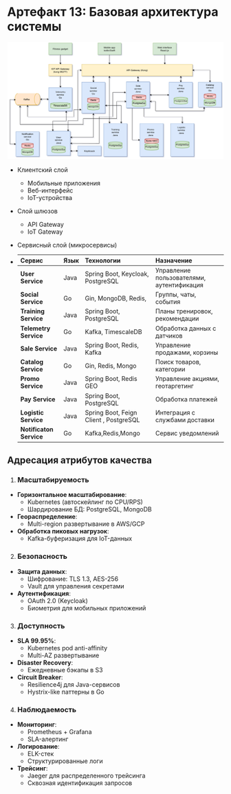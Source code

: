 # Артефакт 13: Базовая архитектура системы


![](images/Базовая_схема.png)
- Клиентский слой
  - Мобильные приложения
  - Веб-интерфейс
  - IoT-устройства


- Слой шлюзов
  - API Gateway
  - IoT Gateway
  
- Сервисный слой (микросервисы)
- | Сервис             | Язык | Технологии                        | Назначение                                     |
  |--------------------|------|-----------------------------------|-----------------------------------------------|
  | **User Service**   | Java | Spring Boot, Keycloak, PostgreSQL | Управление пользователями, аутентификация     |
  | **Social Service** | Go   | Gin, MongoDB, Redis,              | Группы, чаты, события                         |
  | **Training Service**| Java | Spring Boot,  PostgreSQL          | Планы тренировок, рекомендации              |
  | **Telemetry Service**| Go   | Kafka, TimescaleDB                | Обработка данных с датчиков                |
  | **Sale Service**   | Java | Spring Boot, Redis, Kafka         | Управление продажами, корзины                 |
  | **Catalog Service**| Go   | Gin, Redis, Mongo                 | Поиск товаров, категории                      |
  | **Promo Service**  | Java | Spring Boot, Redis GEO            | Управление акциями, геотаргетинг              |
  | **Pay Service**    | Java | Spring Boot,  PostgreSQL         | Обработка платежей                            |
  | **Logistic Service**| Java | Spring Boot, Feign Client , PostgreSQL      | Интеграция с службами доставки    |
  | **Notificaton Service**| Go   | Kafka,Redis,Mongo                 | Сервис уведомлений                       |

## Адресация атрибутов качества

1. ### Масштабируемость
- **Горизонтальное масштабирование**:
  - Kubernetes  (автоскейлинг по CPU/RPS)
  - Шардирование БД: PostgreSQL, MongoDB
- **Геораспределение**:
  - Multi-region развертывание в AWS/GCP
- **Обработка пиковых нагрузок**:
  - Kafka-буферизация для IoT-данных
2. ### Безопасность
- **Защита данных**:
  - Шифрование: TLS 1.3, AES-256 
  - Vault для управления секретами
- **Аутентификация**:
  - OAuth 2.0 (Keycloak)
  - Биометрия для мобильных приложений
3. ### Доступность
- **SLA 99.95%**:
  - Kubernetes pod anti-affinity
  - Multi-AZ развертывание
- **Disaster Recovery**:
  - Ежедневные бэкапы в S3
- **Circuit Breaker**:
  - Resilience4j для Java-сервисов
  - Hystrix-like паттерны в Go
4. ### Наблюдаемость
- **Мониторинг**:
  - Prometheus + Grafana 
  - SLA-алертинг
- **Логирование**:
  - ELK-стек 
  - Структурированные логи
- **Трейсинг**:
  - Jaeger для распределенного трейсинга
  - Сквозная идентификация запросов